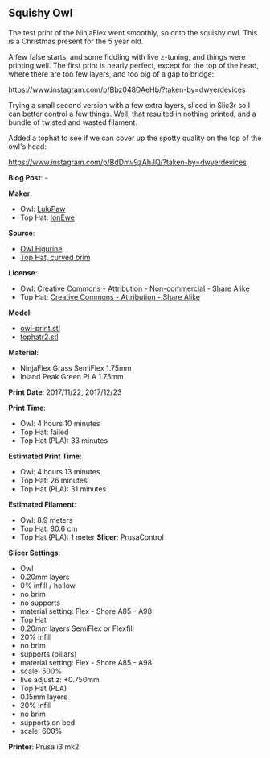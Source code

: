 ## Squishy Owl

The test print of the NinjaFlex went smoothly, so onto the squishy owl. This is a Christmas present
for the 5 year old.

A few false starts, and some fiddling with live z-tuning, and things were printing well. The first print
is nearly perfect, except for the top of the head, where there are too few layers, and too big of a gap
to bridge:

https://www.instagram.com/p/Bbz048DAeHb/?taken-by=dwyerdevices

Trying a small second version with a few extra layers, sliced in Slic3r so I can better control a few
things. Well, that resulted in nothing printed, and a bundle of twisted and wasted filament.

Added a tophat to see if we can cover up the spotty quality on the top of the owl's head:

https://www.instagram.com/p/BdDmv9zAhJQ/?taken-by=dwyerdevices


**Blog Post**: -

**Maker**: 

 - Owl: [LuluPaw](https://www.thingiverse.com/LuluPaw)
 - Top Hat: [IonEwe](https://www.thingiverse.com/IonEwe)

**Source**: 

 - [Owl Figurine](https://www.thingiverse.com/thing:1996375)
 - [Top Hat, curved brim](https://www.thingiverse.com/thing:131657)

**License**: 

 - Owl: [Creative Commons - Attribution - Non-commercial - Share Alike](http://creativecommons.org/licenses/by-nc-sa/3.0/)
 - Top Hat: [Creative Commons - Attribution - Share Alike](http://creativecommons.org/licenses/by-sa/3.0/)

**Model**: 

 - [owl-print.stl](https://www.thingiverse.com/download:3121654)
 - [tophatr2.stl](https://www.thingiverse.com/download:265829)

**Material**: 

 - NinjaFlex Grass SemiFlex 1.75mm
 - Inland Peak Green PLA 1.75mm

**Print Date**: 2017/11/22, 2017/12/23

**Print Time**: 

 - Owl: 4 hours 10 minutes
 - Top Hat: failed
 - Top Hat (PLA): 33 minutes
 
**Estimated Print Time**: 

 - Owl: 4 hours 13 minutes
 - Top Hat: 26 minutes
 - Top Hat (PLA): 31 minutes
 
**Estimated Filament**: 

 - Owl: 8.9 meters
 - Top Hat: 80.6 cm
 - Top Hat (PLA): 1 meter
**Slicer**: PrusaControl

**Slicer Settings**:

 - Owl
  - 0.20mm layers
  - 0% infill / hollow
  - no brim
  - no supports
  - material setting: Flex - Shore A85 - A98
 - Top Hat
  - 0.20mm layers SemiFlex or Flexfill
  - 20% infill
  - no brim
  - supports (pillars)
  - material setting: Flex - Shore A85 - A98
  - scale: 500%
  - live adjust z: +0.750mm
 - Top Hat (PLA)
  - 0.15mm layers
  - 20% infill
  - no brim
  - supports on bed
  - scale: 600%
  
**Printer**: Prusa i3 mk2